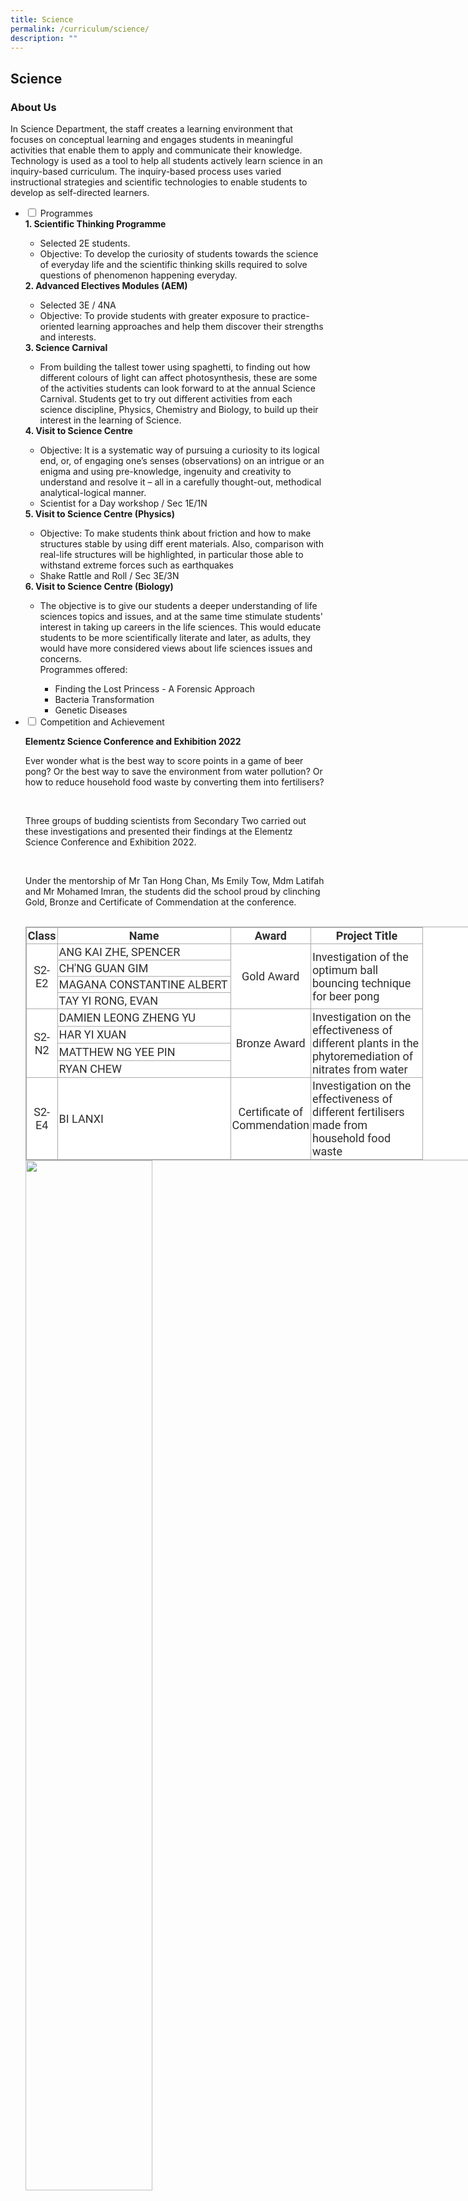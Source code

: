 ```yaml
---
title: Science
permalink: /curriculum/science/
description: ""
---
```

## Science
### About Us

<p>In Science Department, the staff creates a learning environment that focuses on conceptual learning and engages students in meaningful activities that enable them to apply and communicate their knowledge. Technology is used as a tool to help all students actively learn science in an inquiry-based curriculum. The inquiry-based process uses varied instructional strategies and scientific technologies to enable students to develop as self-directed learners.</p>

<ul class="jekyllcodex_accordion">
<li><input id="accordion1" type="checkbox"> <label for="accordion1">Programmes</label>
<div>
<strong>1. Scientific Thinking Programme</strong>
<ul>
<li>Selected 2E students.&nbsp;</li>
<li>Objective: To develop the curiosity of students towards the science of everyday life and the scientific thinking skills required to solve questions of phenomenon happening everyday.</li>
</ul>
<strong>2. Advanced Electives Modules (AEM)</strong>
<ul>
<li>Selected 3E / 4NA</li>
<li>Objective: To provide students with greater exposure to practice-oriented learning approaches and help them discover their strengths and interests.</li>
</ul>
<strong>3. Science Carnival</strong>
<ul>
<li>From building the tallest tower using spaghetti, to finding out how different colours of light can affect photosynthesis, these are some of the activities students can look forward to&nbsp;at the annual Science Carnival. Students get to try out different activities from each science discipline, Physics, Chemistry and Biology, to build up their interest in the learning of Science.</li>
</ul>
<div><strong>4. Visit to Science Centre&nbsp;</strong>
<ul>
<li>Objective: It is a systematic way of pursuing a curiosity to its logical end, or, of engaging one’s senses (observations) on an intrigue or an enigma and using pre-knowledge, ingenuity and creativity to understand and resolve it – all in a carefully thought-out, methodical analytical-logical manner.&nbsp;</li>
<li>Scientist for a Day workshop / Sec 1E/1N&nbsp;</li>
</ul><strong>5. Visit to Science Centre (Physics)</strong>
<ul>
<li>Objective: To make students think about friction and how to make structures stable by using diff erent materials. Also, comparison with real-life structures will be highlighted, in particular those able to withstand extreme forces such as earthquakes&nbsp;</li>
<li>Shake Rattle and Roll / Sec 3E/3N&nbsp;</li>
</ul>
<strong>6. Visit to Science Centre (Biology)</strong>
<ul>
<li>The objective is to give our students a deeper understanding of life sciences topics and issues, and at the same time stimulate students' interest in taking up careers in the life sciences. This would educate students to be more scientifically literate and later, as adults, they would have more considered views about life sciences issues and concerns.<br>Programmes offered:</li>
<ul>
<li>Finding the Lost Princess - A Forensic Approach</li>
<li>Bacteria Transformation</li>
<li>Genetic Diseases</li>
</ul>
</ul></div>
</div></li><li><input id="accordion2" type="checkbox"> <label for="accordion2">Competition and Achievement</label>
<div>
<p><strong>Elementz Science Conference and Exhibition 2022</strong></p>
<p>Ever wonder what is the best way to score points in a game of beer pong? Or the best way to save the environment from water pollution? Or how to reduce household food waste by converting them into fertilisers?</p><br>

  

<p>Three groups of budding scientists from Secondary Two carried out these investigations and presented their findings at the Elementz Science Conference and Exhibition 2022.</p><br>


<p>Under the mentorship of Mr Tan Hong Chan, Ms Emily Tow, Mdm Latifah and Mr Mohamed Imran, the students did the school proud by clinching Gold, Bronze and Certificate of Commendation at the conference.</p><br>

  

<table class="ive_eobj_center iveo_table ives_tab_simple3" style="margin: auto; outline: 0px; padding: 0px; border-collapse: collapse; clear: both; border: 1px solid rgb(170, 170, 170); color: rgb(46, 46, 46); font-family: Roboto, sans-serif; font-size: 18px; font-style: normal; font-variant-ligatures: normal; font-variant-caps: normal; font-weight: 400; letter-spacing: normal; orphans: 2; text-align: left; text-transform: none; white-space: normal; widows: 2; word-spacing: 0px; -webkit-text-stroke-width: 0px; background-color: rgb(255, 255, 255); text-decoration-thickness: initial; text-decoration-style: initial; text-decoration-color: initial; width: 960px;"><tbody style="margin: 0px; outline: 0px; padding: 0px;"><tr style="margin: 0px; outline: 0px; padding: 0px;"><td width="39" style="margin: 0px; outline: 0px; padding: 2px; text-align: center; border: 1px solid rgb(170, 170, 170);"><strong style="margin: 0px; outline: 0px; padding: 0px;">Class</strong><br style="margin: 0px; outline: 0px; padding: 0px;"></td><td width="272" style="margin: 0px; outline: 0px; padding: 2px; text-align: center; border: 1px solid rgb(170, 170, 170);"><strong style="margin: 0px; outline: 0px; padding: 0px;">Name</strong><br style="margin: 0px; outline: 0px; padding: 0px;"></td><td width="123" style="margin: 0px; outline: 0px; padding: 2px; text-align: center; border: 1px solid rgb(170, 170, 170);"><strong style="margin: 0px; outline: 0px; padding: 0px;">Award</strong><br style="margin: 0px; outline: 0px; padding: 0px;"></td><td width="174" style="margin: 0px; outline: 0px; padding: 2px; text-align: center; border: 1px solid rgb(170, 170, 170);"><strong style="margin: 0px; outline: 0px; padding: 0px;">Project Title</strong><br style="margin: 0px; outline: 0px; padding: 0px;"></td></tr><tr style="margin: 0px; outline: 0px; padding: 0px;"><td rowspan="4" width="39" style="margin: 0px; outline: 0px; padding: 2px; text-align: center; border: 1px solid rgb(170, 170, 170);">S2-E2<br style="margin: 0px; outline: 0px; padding: 0px;"></td><td width="272" style="margin: 0px; outline: 0px; padding: 2px; text-align: left; border: 1px solid rgb(170, 170, 170);">ANG KAI ZHE, SPENCER<br style="margin: 0px; outline: 0px; padding: 0px;"></td><td rowspan="4" width="123" style="margin: 0px; outline: 0px; padding: 2px; text-align: center; border: 1px solid rgb(170, 170, 170);">Gold Award<br style="margin: 0px; outline: 0px; padding: 0px;"></td><td rowspan="4" width="174" style="margin: 0px; outline: 0px; padding: 2px; text-align: left; border: 1px solid rgb(170, 170, 170);">Investigation of the optimum ball bouncing technique for beer pong<br style="margin: 0px; outline: 0px; padding: 0px;"></td></tr><tr style="margin: 0px; outline: 0px; padding: 0px;"><td width="272" style="margin: 0px; outline: 0px; padding: 2px; text-align: left; border: 1px solid rgb(170, 170, 170);">CH'NG GUAN GIM<br style="margin: 0px; outline: 0px; padding: 0px;"></td></tr><tr style="margin: 0px; outline: 0px; padding: 0px;"><td width="272" style="margin: 0px; outline: 0px; padding: 2px; text-align: left; border: 1px solid rgb(170, 170, 170);">MAGANA CONSTANTINE ALBERT<br style="margin: 0px; outline: 0px; padding: 0px;"></td></tr><tr style="margin: 0px; outline: 0px; padding: 0px;"><td width="272" style="margin: 0px; outline: 0px; padding: 2px; text-align: left; border: 1px solid rgb(170, 170, 170);">TAY YI RONG, EVAN<br style="margin: 0px; outline: 0px; padding: 0px;"></td></tr><tr style="margin: 0px; outline: 0px; padding: 0px;"><td rowspan="4" width="39" style="margin: 0px; outline: 0px; padding: 2px; text-align: center; border: 1px solid rgb(170, 170, 170);">S2-N2<br style="margin: 0px; outline: 0px; padding: 0px;"></td><td width="272" style="margin: 0px; outline: 0px; padding: 2px; text-align: left; border: 1px solid rgb(170, 170, 170);">DAMIEN LEONG ZHENG YU<br style="margin: 0px; outline: 0px; padding: 0px;"></td><td rowspan="4" width="123" style="margin: 0px; outline: 0px; padding: 2px; text-align: center; border: 1px solid rgb(170, 170, 170);">Bronze Award<br style="margin: 0px; outline: 0px; padding: 0px;"></td><td rowspan="4" width="174" style="margin: 0px; outline: 0px; padding: 2px; text-align: left; border: 1px solid rgb(170, 170, 170);">Investigation on the effectiveness of different plants in the phytoremediation of nitrates from water<br style="margin: 0px; outline: 0px; padding: 0px;"></td></tr><tr style="margin: 0px; outline: 0px; padding: 0px;"><td width="272" style="margin: 0px; outline: 0px; padding: 2px; text-align: left; border: 1px solid rgb(170, 170, 170);">HAR YI XUAN<br style="margin: 0px; outline: 0px; padding: 0px;"></td></tr><tr style="margin: 0px; outline: 0px; padding: 0px;"><td width="272" style="margin: 0px; outline: 0px; padding: 2px; text-align: left; border: 1px solid rgb(170, 170, 170);">MATTHEW NG YEE PIN<br style="margin: 0px; outline: 0px; padding: 0px;"></td></tr><tr style="margin: 0px; outline: 0px; padding: 0px;"><td width="272" style="margin: 0px; outline: 0px; padding: 2px; text-align: left; border: 1px solid rgb(170, 170, 170);">RYAN CHEW<br style="margin: 0px; outline: 0px; padding: 0px;"></td></tr><tr style="margin: 0px; outline: 0px; padding: 0px;"><td rowspan="4" width="39" style="margin: 0px; outline: 0px; padding: 2px; text-align: center; border: 1px solid rgb(170, 170, 170);">S2-E4<br style="margin: 0px; outline: 0px; padding: 0px;"></td><td width="272" style="margin: 0px; outline: 0px; padding: 2px; text-align: left; border: 1px solid rgb(170, 170, 170);">BI LANXI<br style="margin: 0px; outline: 0px; padding: 0px;"></td><td rowspan="4" width="123" style="margin: 0px; outline: 0px; padding: 2px; text-align: center; border: 1px solid rgb(170, 170, 170);">Certificate of Commendation<br style="margin: 0px; outline: 0px; padding: 0px;"></td><td rowspan="4" width="174" style="margin: 0px; outline: 0px; padding: 2px; text-align: left; border: 1px solid rgb(170, 170, 170);">Investigation on the effectiveness of different fertilisers made from household food waste<br style="margin: 0px; outline: 0px; padding: 0px;"></td></tr></tbody></table>
<img style="width: 65%;" src="/images/scienceelementz2.png">
<img style="width: 45%;" src="/images/scienceelementz.jpg">
<p><strong>Elementz Science Conference and Exhibition 2019</strong></p>
<iframe src="https://docs.google.com/presentation/d/e/2PACX-1vRqe2nqIyeZ3r_JHdzADUSUFmpF-HLOLn1NOBM31B0tnsWwopTwRrUh8CaB-e6_8QufnkuU-7n1OXb2/embed?start=false&amp;loop=false&amp;delayms=5000" frameborder="0" width="480" height="299" allowfullscreen="true"></iframe>
<p>With a casual toss, the 10X10 quadrat landed on a grass patch near the AI Indoor Sports Hall and a photograph was taken. The plants found in the quadrat’s grids were painstakingly counted and compared against a plant database to determine their identities. Meanwhile, a second group of students was busy in the science laboratory, experimenting with activated carbon to find out the most effective way to filter contaminated water. Amidst all the activities, another group got their hands dirty by trying out different mixtures of household compost to germinate seeds.<br><br>Opportunities to engage in authentic scientific inquiry are embedded within our AI Science curriculum. These platforms are designed to enable our students to stretch their thinking, apply their knowledge and develop their passion in Science.<br><br>Under the mentorship of Mr Tan Hong Chan and Ms Emily Tow, three groups of budding scientists from Secondary One carried out various environmental science projects and presented them at the Elementz Science Conference and exhibition 2019.</p>
<table style="margin-left: auto; margin-right: auto; height: 615px;">
<tbody>
<tr style="height: 46px;">
<td style="height: 46px; width: 173px;">
<p><strong>Project title</strong></p>
</td>
<td style="height: 46px; width: 280px;">
<p><strong>Member</strong></p>
</td>
<td style="height: 46px; width: 54px;">
<p><strong>Class</strong></p>
</td>
<td style="height: 46px; width: 117px;">
<p><strong>Award</strong></p>
</td>
</tr>
<tr style="height: 46px;">
<td style="height: 251px; width: 173px;" rowspan="5">
<p>Effect of different environmental conditions on ground cover</p>
</td>
<td style="height: 46px; width: 280px;">
<p>Shernice Sah Jia Yi</p>
</td>
<td style="height: 251px; width: 54px;" rowspan="5">
<p>1E1</p>
</td>
<td style="height: 251px; width: 117px;" rowspan="5">
<p>Certificate of Commendation</p>
</td>
</tr>
<tr style="height: 46px;">
<td style="height: 46px; width: 280px;">
<p>Shaun Lim Yu Xin</p>
</td>
</tr>
<tr style="height: 49px;">
<td style="height: 49px; width: 280px;">
<p>Tan Yi Xuan</p>
</td>
</tr>
<tr style="height: 46px;">
<td style="height: 46px; width: 280px;">
<p>Lim Enyu</p>
</td>
</tr>
<tr style="height: 64px;">
<td style="height: 64px; width: 280px;">
<p>Lai Cheng Jie</p>
</td>
</tr>
<tr style="height: 46px;">
<td style="height: 220px; width: 173px;" rowspan="4">
<p>Effect of different food waste on the germination of green beans,&nbsp;<em>Vigna radiata<br></em></p>
</td>
<td style="height: 46px; width: 280px;">
<p>Angelin Koh Jia En</p>
</td>
<td style="height: 220px; width: 54px;" rowspan="4">
<p>1E1</p>
</td>
<td style="height: 220px; width: 117px;" rowspan="4">
<p>Certificate of Commendation</p>
</td>
</tr>
<tr style="height: 46px;">
<td style="height: 46px; width: 280px;">
<p>Aragon Janna Francheska Cabillo</p>
</td>
</tr>
<tr style="height: 64px;">
<td style="height: 64px; width: 280px;">
<p>Muhammad Nabeel Irfan Bin Mohammad Nasran</p>
</td>
</tr>
<tr style="height: 64px;">
<td style="height: 64px; width: 280px;">
<p>Yik Kok Jing<br><br></p>
</td>
</tr>
<tr style="height: 59px;">
<td style="height: 98px; width: 173px;" rowspan="2">
<p>Experimenting with Activated Carbon &amp; Different Contaminants</p>
</td>
<td style="height: 59px; width: 280px;">
<p>Ravichandran Lakshita</p>
</td>
<td style="height: 98px; width: 54px;" rowspan="2">
<p>1E2</p>
</td>
<td style="height: 98px; width: 117px;" rowspan="2">
<p>Certificate of Commendation</p>
</td>
</tr>
<tr style="height: 39px;">
<td style="height: 39px; width: 280px;">
<p>Peddi Greeshma</p>
</td>
</tr>
</tbody>
</table>
<p><strong>C. B. Paul Science Quiz 2022</strong></p>
<p>An annual competition organised by the Anglo-Chinese Junior College in collaboration with the Nanyang Technological University and the National University of Singapore. The competition challenges our students in the areas of Mathematics, Physics, Chemistry, Biology and Computer Science, going beyond the school syllabus. Four of our students participated in the International C. B. Paul Science Quiz 2022.</p><br>

<p>The students are self-directed and independent learners who went beyond the school syllabus to prepare for the quiz. Their hard work and determination paid off, with the team receiving the following awards:</p><br>
	
<style type="text/css">
.tg  {border-collapse:collapse;border-spacing:0;}
.tg td{border-color:black;border-style:solid;border-width:1px;font-family:Arial, sans-serif;font-size:14px;
  overflow:hidden;padding:10px 5px;word-break:normal;}
.tg th{border-color:black;border-style:solid;border-width:1px;font-family:Arial, sans-serif;font-size:14px;
  font-weight:normal;overflow:hidden;padding:10px 5px;word-break:normal;}
.tg .tg-xuo2{background-color:#DDD;border-color:inherit;color:#666;font-weight:bold;text-align:center;vertical-align:middle}
.tg .tg-feqv{background-color:#DDD;color:#666;font-weight:bold;text-align:center;vertical-align:middle}
.tg .tg-pexq{background-color:#FFF;border-color:inherit;color:#2E2E2E;text-align:center;vertical-align:middle}
.tg .tg-agoc{background-color:#FFF;border-color:inherit;color:#2E2E2E;text-align:left;vertical-align:middle}
.tg .tg-8ixl{background-color:#FFF;color:#2E2E2E;text-align:left;vertical-align:middle}
</style>
<table class="tg">
<thead>
  <tr>
    <th class="tg-xuo2"><span style="color:#666;background-color:#DDD">Name</span></th>
    <th class="tg-xuo2"><span style="color:#666;background-color:#DDD">Class</span></th>
    <th class="tg-feqv"><span style="color:#666;background-color:#DDD">Award</span></th>
  </tr>
</thead>
<tbody>
  <tr>
    <td class="tg-pexq" rowspan="4">4E 1<br></td>
    <td class="tg-agoc">SHAUN LIM YU XIN<br></td>
    <td class="tg-8ixl">Gold Award<br></td>
  </tr>
  <tr>
    <td class="tg-agoc">MIGUEL LOUIS LACSON MALELANG<br></td>
    <td class="tg-8ixl">Certificate of Merit<br></td>
  </tr>
  <tr>
    <td class="tg-8ixl">MOHAMED HAIQEAL BIN MOHAMED ALI<br></td>
    <td class="tg-8ixl">Certificate of Participation<br></td>
  </tr>
  <tr>
    <td class="tg-8ixl">SEOW PEI YANG, REGINA<br></td>
    <td class="tg-8ixl">Certificate of Participation</td>
  </tr>
</tbody>
</table>
<img style="width: 65%;" src="/images/cbpaul2022-1.png">
<img style="width: 45%;" src="/images/cbpaul2022-2.jpg">
<p><strong>C. B. Paul Science Quiz 2019</strong></p>
<img style="width: 65%;" src="/images/IMG_20190403_180134.jpg">
<p>Four of our students participated in the 41st International C. B. Paul Science Quiz 2019. An annual competition organised by the Anglo-Chinese Junior College in collaboration with the Nanyang Technological University and the National University of Singapore. The competition challenges our students in the areas of Mathematics, Physics, Chemistry, Biology and Computer Science.</p>
<p>The students are self-directed and independent learners who went beyond the school syllabus to prepare for the quiz.</p>
<p>Their determination and perseverance paid off, with Ang Tien Wen from 4E4 achievinging the Silver Award and Tan Hong Zhang from 4E4 has achieving the Bronze Award. Congratulations to them!<strong><br></strong></p>
<table style="margin-left: auto; margin-right: auto;">
<tbody>
<tr>
<th style="text-align: center;">Name</th>
<th style="text-align: center;">Class</th>
<th style="text-align: center;">Award</th>
</tr>
<tr style="text-align: center;">
<td>Ang Tien Wen</td>
<td>4E4</td>
<td>Silver</td>
</tr>
<tr style="text-align: center;">
<td>Tan Hong Zhang</td>
<td>4E4</td>
<td>Bronze</td>
</tr>
<tr style="text-align: center;">
<td>Austin Q Hilario&nbsp;</td>
<td>4E4</td>
<td>Merit</td>
</tr>
<tr style="text-align: center;">
<td>Caleb Steven&nbsp;</td>
<td>4E4</td>
<td>Participation</td>
</tr>
</tbody>
</table>
<p><strong>Singapore Junior Science Olympiads</strong></p>

<p>The Junior Science Olympiads provide a platform for upper secondary students to challenge themselves in the various science disciplines, and develop students’ critical thinking skills as they apply their knowledge to solve questions in Biology, Chemistry and Physics.</p><br>

<p>The following students from Secondary Three and Secondary Four have done the school proud by achieving the following awards:</p><br>

  

<p><strong>Singapore Junior Chemistry Olympiad 2022  </strong></p>
<table class="ive_eobj_center iveo_table ives_tab_simple3" width="518" style="margin: auto; outline: 0px; padding: 0px; border-collapse: collapse; clear: both; border: 1px solid rgb(170, 170, 170); color: rgb(46, 46, 46); font-family: Roboto, sans-serif; font-size: 18px; font-style: normal; font-variant-ligatures: normal; font-variant-caps: normal; font-weight: 400; letter-spacing: normal; orphans: 2; text-align: left; text-transform: none; white-space: normal; widows: 2; word-spacing: 0px; -webkit-text-stroke-width: 0px; background-color: rgb(255, 255, 255); text-decoration-thickness: initial; text-decoration-style: initial; text-decoration-color: initial;"><tbody style="margin: 0px; outline: 0px; padding: 0px;"><tr style="margin: 0px; outline: 0px; padding: 0px;"><td width="35" style="margin: 0px; outline: 0px; padding: 2px; text-align: left; border: 1px solid rgb(170, 170, 170);">4E 2<br style="margin: 0px; outline: 0px; padding: 0px;"></td><td colspan="2" width="262" style="margin: 0px; outline: 0px; padding: 2px; text-align: left; border: 1px solid rgb(170, 170, 170);">D S JAYIN<br style="margin: 0px; outline: 0px; padding: 0px;"></td><td style="margin: 0px; outline: 0px; padding: 2px; text-align: left; border: 1px solid rgb(170, 170, 170);">Silver Award<br style="margin: 0px; outline: 0px; padding: 0px;"></td></tr><tr style="margin: 0px; outline: 0px; padding: 0px;"><td width="35" style="margin: 0px; outline: 0px; padding: 2px; text-align: left; border: 1px solid rgb(170, 170, 170);">3E 1<br style="margin: 0px; outline: 0px; padding: 0px;"></td><td colspan="2" width="262" style="margin: 0px; outline: 0px; padding: 2px; text-align: left; border: 1px solid rgb(170, 170, 170);">HWANG ZE YUAN DERICK<br style="margin: 0px; outline: 0px; padding: 0px;"></td><td style="margin: 0px; outline: 0px; padding: 2px; text-align: left; border: 1px solid rgb(170, 170, 170);">Bronze Award<br style="margin: 0px; outline: 0px; padding: 0px;"></td></tr><tr style="margin: 0px; outline: 0px; padding: 0px;"><td width="35" style="margin: 0px; outline: 0px; padding: 2px; text-align: left; border: 1px solid rgb(170, 170, 170);">3E 1<br style="margin: 0px; outline: 0px; padding: 0px;"></td><td colspan="2" width="262" style="margin: 0px; outline: 0px; padding: 2px; text-align: left; border: 1px solid rgb(170, 170, 170);">KAITLYN CHOOR<br style="margin: 0px; outline: 0px; padding: 0px;"></td><td style="margin: 0px; outline: 0px; padding: 2px; text-align: left; border: 1px solid rgb(170, 170, 170);">Honorable Mention<br style="margin: 0px; outline: 0px; padding: 0px;"></td></tr><tr style="margin: 0px; outline: 0px; padding: 0px;"><td colspan="4" width="518" style="margin: 0px; outline: 0px; padding: 2px; text-align: center; border: 1px solid rgb(170, 170, 170);"><strong style="margin: 0px; outline: 0px; padding: 0px;">Certificate of Participation</strong></td></tr><tr style="margin: 0px; outline: 0px; padding: 0px;"><td style="margin: 0px; outline: 0px; padding: 2px; text-align: left; border: 1px solid rgb(170, 170, 170);">3E 1<br style="margin: 0px; outline: 0px; padding: 0px;"></td><td style="margin: 0px; outline: 0px; padding: 2px; text-align: left; border: 1px solid rgb(170, 170, 170);">SOH TSE KIAT DARREN<br style="margin: 0px; outline: 0px; padding: 0px;"></td><td style="margin: 0px; outline: 0px; padding: 2px; text-align: left; border: 1px solid rgb(170, 170, 170);">3E 3<br style="margin: 0px; outline: 0px; padding: 0px;"></td><td width="221" style="margin: 0px; outline: 0px; padding: 2px; text-align: left; border: 1px solid rgb(170, 170, 170);">GOH EEHUI, JENETTE<br style="margin: 0px; outline: 0px; padding: 0px;"></td></tr><tr style="margin: 0px; outline: 0px; padding: 0px;"><td style="margin: 0px; outline: 0px; padding: 2px; text-align: left; border: 1px solid rgb(170, 170, 170);">3E 1<br style="margin: 0px; outline: 0px; padding: 0px;"></td><td style="margin: 0px; outline: 0px; padding: 2px; text-align: left; border: 1px solid rgb(170, 170, 170);">TAM YU ZHE<br style="margin: 0px; outline: 0px; padding: 0px;"></td><td style="margin: 0px; outline: 0px; padding: 2px; text-align: left; border: 1px solid rgb(170, 170, 170);">3E 3<br style="margin: 0px; outline: 0px; padding: 0px;"></td><td width="221" style="margin: 0px; outline: 0px; padding: 2px; text-align: left; border: 1px solid rgb(170, 170, 170);">MICHELLE KHOO XIN YU<br style="margin: 0px; outline: 0px; padding: 0px;"></td></tr><tr style="margin: 0px; outline: 0px; padding: 0px;"><td style="margin: 0px; outline: 0px; padding: 2px; text-align: left; border: 1px solid rgb(170, 170, 170);">3E 3<br style="margin: 0px; outline: 0px; padding: 0px;"></td><td style="margin: 0px; outline: 0px; padding: 2px; text-align: left; border: 1px solid rgb(170, 170, 170);">GAO XINYUE<br style="margin: 0px; outline: 0px; padding: 0px;"></td><td style="margin: 0px; outline: 0px; padding: 2px; text-align: left; border: 1px solid rgb(170, 170, 170);">4E 1<br style="margin: 0px; outline: 0px; padding: 0px;"></td><td width="221" style="margin: 0px; outline: 0px; padding: 2px; text-align: left; border: 1px solid rgb(170, 170, 170);">LIM SWEE HONG<br style="margin: 0px; outline: 0px; padding: 0px;"></td></tr><tr style="margin: 0px; outline: 0px; padding: 0px;"><td style="margin: 0px; outline: 0px; padding: 2px; text-align: left; border: 1px solid rgb(170, 170, 170);">3E 3<br style="margin: 0px; outline: 0px; padding: 0px;"></td><td style="margin: 0px; outline: 0px; padding: 2px; text-align: left; border: 1px solid rgb(170, 170, 170);">PEH SHAN YUAN, LEROY<br style="margin: 0px; outline: 0px; padding: 0px;"></td><td style="margin: 0px; outline: 0px; padding: 2px; text-align: left; border: 1px solid rgb(170, 170, 170);">4E 2<br style="margin: 0px; outline: 0px; padding: 0px;"></td><td width="221" style="margin: 0px; outline: 0px; padding: 2px; text-align: left; border: 1px solid rgb(170, 170, 170);">PALANIAPPAN ARADHANA<br style="margin: 0px; outline: 0px; padding: 0px;"></td></tr><tr style="margin: 0px; outline: 0px; padding: 0px;"><td style="margin: 0px; outline: 0px; padding: 2px; text-align: left; border: 1px solid rgb(170, 170, 170);">3E 3<br style="margin: 0px; outline: 0px; padding: 0px;"></td><td style="margin: 0px; outline: 0px; padding: 2px; text-align: left; border: 1px solid rgb(170, 170, 170);">GOH ZHI WEI LIONEL<br style="margin: 0px; outline: 0px; padding: 0px;"></td><td style="margin: 0px; outline: 0px; padding: 2px; text-align: left; border: 1px solid rgb(170, 170, 170);">4E 2<br style="margin: 0px; outline: 0px; padding: 0px;"></td><td width="221" style="margin: 0px; outline: 0px; padding: 2px; text-align: left; border: 1px solid rgb(170, 170, 170);">LIM SI QING<br style="margin: 0px; outline: 0px; padding: 0px;"></td></tr><tr style="margin: 0px; outline: 0px; padding: 0px;"><td style="margin: 0px; outline: 0px; padding: 2px; text-align: left; border: 1px solid rgb(170, 170, 170);">3E 3<br style="margin: 0px; outline: 0px; padding: 0px;"></td><td style="margin: 0px; outline: 0px; padding: 2px; text-align: left; border: 1px solid rgb(170, 170, 170);">KOO HONG RUI<br style="margin: 0px; outline: 0px; padding: 0px;"></td><td style="margin: 0px; outline: 0px; padding: 2px; text-align: left; border: 1px solid rgb(170, 170, 170);">4E 3<br style="margin: 0px; outline: 0px; padding: 0px;"></td><td width="221" style="margin: 0px; outline: 0px; padding: 2px; text-align: left; border: 1px solid rgb(170, 170, 170);">ONG JUNJIE EDISON<br style="margin: 0px; outline: 0px; padding: 0px;"></td></tr><tr style="margin: 0px; outline: 0px; padding: 0px;"><td style="margin: 0px; outline: 0px; padding: 2px; text-align: left; border: 1px solid rgb(170, 170, 170);">3E 3<br style="margin: 0px; outline: 0px; padding: 0px;"></td><td style="margin: 0px; outline: 0px; padding: 2px; text-align: left; border: 1px solid rgb(170, 170, 170);">NG XUAN NING<br style="margin: 0px; outline: 0px; padding: 0px;"></td><td style="margin: 0px; outline: 0px; padding: 2px; text-align: left; border: 1px solid rgb(170, 170, 170);">4E 4<br style="margin: 0px; outline: 0px; padding: 0px;"></td><td width="221" style="margin: 0px; outline: 0px; padding: 2px; text-align: left; border: 1px solid rgb(170, 170, 170);">RAVICHANDRAN LAKSHITA<br style="margin: 0px; outline: 0px; padding: 0px;"></td></tr><tr style="margin: 0px; outline: 0px; padding: 0px;"><td style="margin: 0px; outline: 0px; padding: 2px; text-align: left; border: 1px solid rgb(170, 170, 170);">3E 3<br style="margin: 0px; outline: 0px; padding: 0px;"></td><td style="margin: 0px; outline: 0px; padding: 2px; text-align: left; border: 1px solid rgb(170, 170, 170);">ANG TENG HANG<br style="margin: 0px; outline: 0px; padding: 0px;"></td><td colspan="2" style="margin: 0px; outline: 0px; padding: 2px; text-align: left; border: 1px solid rgb(170, 170, 170);">&nbsp;<br style="margin: 0px; outline: 0px; padding: 0px;"></td></tr></tbody></table>

  
<p><strong>Singapore Junior Chemistry Olympiad 2022</strong></p>  
  

<table class="iveo_table ives_tab_simple3 ive_eobj_center" width="563" style="margin: auto; outline: 0px; padding: 0px; border-collapse: collapse; clear: both; border: 1px solid rgb(170, 170, 170); color: rgb(46, 46, 46); font-family: Roboto, sans-serif; font-size: 18px; font-style: normal; font-variant-ligatures: normal; font-variant-caps: normal; font-weight: 400; letter-spacing: normal; orphans: 2; text-align: left; text-transform: none; white-space: normal; widows: 2; word-spacing: 0px; -webkit-text-stroke-width: 0px; background-color: rgb(255, 255, 255); text-decoration-thickness: initial; text-decoration-style: initial; text-decoration-color: initial;"><tbody style="margin: 0px; outline: 0px; padding: 0px;"><tr style="margin: 0px; outline: 0px; padding: 0px;"><td width="47" style="margin: 0px; outline: 0px; padding: 2px; text-align: left; border: 1px solid rgb(170, 170, 170);">3E 1<br style="margin: 0px; outline: 0px; padding: 0px;"></td><td colspan="2" width="230" style="margin: 0px; outline: 0px; padding: 2px; text-align: left; border: 1px solid rgb(170, 170, 170);">HWANG ZE YUAN DERICK<br style="margin: 0px; outline: 0px; padding: 0px;"></td><td width="285" style="margin: 0px; outline: 0px; padding: 2px; text-align: left; border: 1px solid rgb(170, 170, 170);">Silver Award<br style="margin: 0px; outline: 0px; padding: 0px;"></td></tr><tr style="margin: 0px; outline: 0px; padding: 0px;"><td colspan="4" width="563" style="margin: 0px; outline: 0px; padding: 2px; text-align: center; border: 1px solid rgb(170, 170, 170);"><strong style="margin: 0px; outline: 0px; padding: 0px;">Certificate of Participation</strong><br style="margin: 0px; outline: 0px; padding: 0px;"></td></tr><tr style="margin: 0px; outline: 0px; padding: 0px;"><td width="47" style="margin: 0px; outline: 0px; padding: 2px; text-align: left; border: 1px solid rgb(170, 170, 170);">3E 1<br style="margin: 0px; outline: 0px; padding: 0px;"></td><td width="168" style="margin: 0px; outline: 0px; padding: 2px; text-align: left; border: 1px solid rgb(170, 170, 170);">CHOOR KAITLYN<br style="margin: 0px; outline: 0px; padding: 0px;"></td><td width="62" style="margin: 0px; outline: 0px; padding: 2px; text-align: left; border: 1px solid rgb(170, 170, 170);">4E 1<br style="margin: 0px; outline: 0px; padding: 0px;"></td><td width="285" style="margin: 0px; outline: 0px; padding: 2px; text-align: left; border: 1px solid rgb(170, 170, 170);">LIM SWEE HONG<br style="margin: 0px; outline: 0px; padding: 0px;"></td></tr><tr style="margin: 0px; outline: 0px; padding: 0px;"><td width="47" style="margin: 0px; outline: 0px; padding: 2px; text-align: left; border: 1px solid rgb(170, 170, 170);">3E 2<br style="margin: 0px; outline: 0px; padding: 0px;"></td><td width="168" style="margin: 0px; outline: 0px; padding: 2px; text-align: left; border: 1px solid rgb(170, 170, 170);">TAN XING WEI<br style="margin: 0px; outline: 0px; padding: 0px;"></td><td width="62" style="margin: 0px; outline: 0px; padding: 2px; text-align: left; border: 1px solid rgb(170, 170, 170);">4E 1<br style="margin: 0px; outline: 0px; padding: 0px;"></td><td width="285" style="margin: 0px; outline: 0px; padding: 2px; text-align: left; border: 1px solid rgb(170, 170, 170);">MOHAMED HAIQEAL BIN MOHAMED ALI<br style="margin: 0px; outline: 0px; padding: 0px;"></td></tr><tr style="margin: 0px; outline: 0px; padding: 0px;"><td width="47" style="margin: 0px; outline: 0px; padding: 2px; text-align: left; border: 1px solid rgb(170, 170, 170);">3E 3<br style="margin: 0px; outline: 0px; padding: 0px;"></td><td width="168" style="margin: 0px; outline: 0px; padding: 2px; text-align: left; border: 1px solid rgb(170, 170, 170);">ASHLEY TANG JIA EN<br style="margin: 0px; outline: 0px; padding: 0px;"></td><td width="62" style="margin: 0px; outline: 0px; padding: 2px; text-align: left; border: 1px solid rgb(170, 170, 170);">4E 2<br style="margin: 0px; outline: 0px; padding: 0px;"></td><td width="285" style="margin: 0px; outline: 0px; padding: 2px; text-align: left; border: 1px solid rgb(170, 170, 170);">D S JAYIN<br style="margin: 0px; outline: 0px; padding: 0px;"></td></tr><tr style="margin: 0px; outline: 0px; padding: 0px;"><td width="47" style="margin: 0px; outline: 0px; padding: 2px; text-align: left; border: 1px solid rgb(170, 170, 170);">3E 3<br style="margin: 0px; outline: 0px; padding: 0px;"></td><td width="168" style="margin: 0px; outline: 0px; padding: 2px; text-align: left; border: 1px solid rgb(170, 170, 170);">DONG HANRUI<br style="margin: 0px; outline: 0px; padding: 0px;"></td><td width="62" style="margin: 0px; outline: 0px; padding: 2px; text-align: left; border: 1px solid rgb(170, 170, 170);">4E 2<br style="margin: 0px; outline: 0px; padding: 0px;"></td><td width="285" style="margin: 0px; outline: 0px; padding: 2px; text-align: left; border: 1px solid rgb(170, 170, 170);">LIM SI QING<br style="margin: 0px; outline: 0px; padding: 0px;"></td></tr><tr style="margin: 0px; outline: 0px; padding: 0px;"><td width="47" style="margin: 0px; outline: 0px; padding: 2px; text-align: left; border: 1px solid rgb(170, 170, 170);">3E 3<br style="margin: 0px; outline: 0px; padding: 0px;"></td><td width="168" style="margin: 0px; outline: 0px; padding: 2px; text-align: left; border: 1px solid rgb(170, 170, 170);">MICHELLE KHOO XIN YU<br style="margin: 0px; outline: 0px; padding: 0px;"></td><td width="62" style="margin: 0px; outline: 0px; padding: 2px; text-align: left; border: 1px solid rgb(170, 170, 170);">4E 2<br style="margin: 0px; outline: 0px; padding: 0px;"></td><td width="285" style="margin: 0px; outline: 0px; padding: 2px; text-align: left; border: 1px solid rgb(170, 170, 170);">ONG QI RU, CLARISE<br style="margin: 0px; outline: 0px; padding: 0px;"></td></tr><tr style="margin: 0px; outline: 0px; padding: 0px;"><td width="47" style="margin: 0px; outline: 0px; padding: 2px; text-align: left; border: 1px solid rgb(170, 170, 170);">3E 3<br style="margin: 0px; outline: 0px; padding: 0px;"></td><td width="168" style="margin: 0px; outline: 0px; padding: 2px; text-align: left; border: 1px solid rgb(170, 170, 170);">PEH SHAN YUAN, LEROY<br style="margin: 0px; outline: 0px; padding: 0px;"></td><td width="62" style="margin: 0px; outline: 0px; padding: 2px; text-align: left; border: 1px solid rgb(170, 170, 170);">4E 4<br style="margin: 0px; outline: 0px; padding: 0px;"></td><td width="285" style="margin: 0px; outline: 0px; padding: 2px; text-align: left; border: 1px solid rgb(170, 170, 170);">RAVICHANDRAN LAKSHITA<br style="margin: 0px; outline: 0px; padding: 0px;"></td></tr></tbody></table>

  
<p><strong>Singapore Junior Physics Olympiad 2022</strong></p>  
  

<table class="iveo_table ives_tab_simple3 ive_eobj_center" width="597" style="margin: auto; outline: 0px; padding: 0px; border-collapse: collapse; clear: both; border: 1px solid rgb(170, 170, 170); color: rgb(46, 46, 46); font-family: Roboto, sans-serif; font-size: 18px; font-style: normal; font-variant-ligatures: normal; font-variant-caps: normal; font-weight: 400; letter-spacing: normal; orphans: 2; text-align: left; text-transform: none; white-space: normal; widows: 2; word-spacing: 0px; -webkit-text-stroke-width: 0px; background-color: rgb(255, 255, 255); text-decoration-thickness: initial; text-decoration-style: initial; text-decoration-color: initial;"><tbody style="margin: 0px; outline: 0px; padding: 0px;"><tr style="margin: 0px; outline: 0px; padding: 0px;"><td width="53" style="margin: 0px; outline: 0px; padding: 2px; text-align: left; border: 1px solid rgb(170, 170, 170);">4-E1<br style="margin: 0px; outline: 0px; padding: 0px;"></td><td width="246" style="margin: 0px; outline: 0px; padding: 2px; text-align: left; border: 1px solid rgb(170, 170, 170);">LIM SWEE HONG<br style="margin: 0px; outline: 0px; padding: 0px;"></td><td rowspan="2" width="298" style="margin: 0px; outline: 0px; padding: 2px; text-align: left; border: 1px solid rgb(170, 170, 170);">CERTIFICATE OF PARTICIPATION<br style="margin: 0px; outline: 0px; padding: 0px;"></td></tr><tr style="margin: 0px; outline: 0px; padding: 0px;"><td width="53" style="margin: 0px; outline: 0px; padding: 2px; text-align: left; border: 1px solid rgb(170, 170, 170);">4-E1<br style="margin: 0px; outline: 0px; padding: 0px;"></td><td width="246" style="margin: 0px; outline: 0px; padding: 2px; text-align: left; border: 1px solid rgb(170, 170, 170);">WONG YU XUAN<br style="margin: 0px; outline: 0px; padding: 0px;"></td></tr><tr style="margin: 0px; outline: 0px; padding: 0px;"><td width="53" style="margin: 0px; outline: 0px; padding: 2px; text-align: left; border: 1px solid rgb(170, 170, 170);">3-E1<br style="margin: 0px; outline: 0px; padding: 0px;"></td><td width="246" style="margin: 0px; outline: 0px; padding: 2px; text-align: left; border: 1px solid rgb(170, 170, 170);">DAWN ALETHEA LOWE EN<br style="margin: 0px; outline: 0px; padding: 0px;"></td><td rowspan="3" width="298" style="margin: 0px; outline: 0px; padding: 2px; text-align: left; border: 1px solid rgb(170, 170, 170);">HONOURABLE MENTION IN TEAM ROUND<br style="margin: 0px; outline: 0px; padding: 0px;"></td></tr><tr style="margin: 0px; outline: 0px; padding: 0px;"><td width="53" style="margin: 0px; outline: 0px; padding: 2px; text-align: left; border: 1px solid rgb(170, 170, 170);">3-E1<br style="margin: 0px; outline: 0px; padding: 0px;"></td><td width="246" style="margin: 0px; outline: 0px; padding: 2px; text-align: left; border: 1px solid rgb(170, 170, 170);">HWANG ZE YUAN DERICK<br style="margin: 0px; outline: 0px; padding: 0px;"></td></tr><tr style="margin: 0px; outline: 0px; padding: 0px;"><td width="53" style="margin: 0px; outline: 0px; padding: 2px; text-align: left; border: 1px solid rgb(170, 170, 170);">3-E2<br style="margin: 0px; outline: 0px; padding: 0px;"></td><td width="246" style="margin: 0px; outline: 0px; padding: 2px; text-align: left; border: 1px solid rgb(170, 170, 170);">TAN XING WEI<br style="margin: 0px; outline: 0px; padding: 0px;"></td></tr><tr style="margin: 0px; outline: 0px; padding: 0px;"><td width="53" style="margin: 0px; outline: 0px; padding: 2px; text-align: left; border: 1px solid rgb(170, 170, 170);">4-E1<br style="margin: 0px; outline: 0px; padding: 0px;"></td><td width="246" style="margin: 0px; outline: 0px; padding: 2px; text-align: left; border: 1px solid rgb(170, 170, 170);">MIGUEL LOUIS LACSON MALELANG<br style="margin: 0px; outline: 0px; padding: 0px;"></td><td rowspan="2" width="298" style="margin: 0px; outline: 0px; padding: 2px; text-align: left; border: 1px solid rgb(170, 170, 170);">HONOURABLE MENTION IN INDIVIDUAL ROUND<br style="margin: 0px; outline: 0px; padding: 0px;"></td></tr><tr style="margin: 0px; outline: 0px; padding: 0px;"><td width="53" style="margin: 0px; outline: 0px; padding: 2px; text-align: left; border: 1px solid rgb(170, 170, 170);">4-E4<br style="margin: 0px; outline: 0px; padding: 0px;"></td><td width="246" style="margin: 0px; outline: 0px; padding: 2px; text-align: left; border: 1px solid rgb(170, 170, 170);">JAYDEN WEE<br style="margin: 0px; outline: 0px; padding: 0px;"></td></tr><tr style="margin: 0px; outline: 0px; padding: 0px;"><td width="53" style="margin: 0px; outline: 0px; padding: 2px; text-align: left; border: 1px solid rgb(170, 170, 170);">3-E1<br style="margin: 0px; outline: 0px; padding: 0px;"></td><td width="246" style="margin: 0px; outline: 0px; padding: 2px; text-align: left; border: 1px solid rgb(170, 170, 170);">CHOOR KAITLYN<br style="margin: 0px; outline: 0px; padding: 0px;"></td><td width="298" style="margin: 0px; outline: 0px; padding: 2px; text-align: left; border: 1px solid rgb(170, 170, 170);">HONOURABLE MENTION IN BOTH INDIVIDUAL AND TEAM ROUND<br style="margin: 0px; outline: 0px; padding: 0px;"></td></tr></tbody></table>
</div>
</li>
<li><input id="accordion3" type="checkbox"> <label for="accordion3">Organisation Chart</label>
<div>
<style type="text/css">
.tg  {border-collapse:collapse;border-spacing:0;}
.tg td{border-color:black;border-style:solid;border-width:1px;font-family:Arial, sans-serif;font-size:14px;
  overflow:hidden;padding:10px 5px;word-break:normal;}
.tg th{border-color:black;border-style:solid;border-width:1px;font-family:Arial, sans-serif;font-size:14px;
  font-weight:normal;overflow:hidden;padding:10px 5px;word-break:normal;}
.tg .tg-i1dh{background-color:#FFF;color:#2E2E2E;text-align:center;vertical-align:middle}
.tg .tg-feqv{background-color:#DDD;color:#666;font-weight:bold;text-align:center;vertical-align:middle}
</style>
<table class="tg">
<thead>
  <tr>
    <th class="tg-feqv"><span style="color:#666;background-color:#DDD">Name</span></th>
  </tr>
</thead>
<tbody>
  <tr>
    <td class="tg-i1dh">Mdm Azlin Bte Abdul Majid (HOD / Information &amp; Knowledge Management)</td>
  </tr>
  <tr>
    <td class="tg-i1dh">Mdm Chew Jia Zhen, Geraldine (HOD / Science)</td>
  </tr>
  <tr>
    <td class="tg-i1dh">Mdm Catherine Kang (Senior Teacher)</td>
  </tr>
  <tr>
    <td class="tg-i1dh">Miss Agnes Lim Siew Mei</td>
  </tr>
  <tr>
    <td class="tg-i1dh">Miss Emily Tow Swee Ai</td>
  </tr>
  <tr>
    <td class="tg-i1dh">Mdm Latifah Bte Noorahman</td>
  </tr>
  <tr>
    <td class="tg-i1dh">Mr Mohamed Imran Ishak</td>
  </tr>
  <tr>
    <td class="tg-i1dh">Mdm Puah Shi Hui, Silia</td>
  </tr>
  <tr>
    <td class="tg-i1dh">Mdm Tay Mui Khim</td>
  </tr>
  <tr>
    <td class="tg-i1dh">Mdm Phua Meng Hong</td>
  </tr>
  <tr>
    <td class="tg-i1dh">Miss Chia Mei Lin Tania</td>
  </tr>
  <tr>
    <td class="tg-i1dh">Mr Yeu Chee Wee Thomas</td>
  </tr>
</tbody>
</table>
<style type="text/css">
.tg  {border-collapse:collapse;border-spacing:0;}
.tg td{border-color:black;border-style:solid;border-width:1px;font-family:Arial, sans-serif;font-size:14px;
  overflow:hidden;padding:10px 5px;word-break:normal;}
.tg th{border-color:black;border-style:solid;border-width:1px;font-family:Arial, sans-serif;font-size:14px;
  font-weight:normal;overflow:hidden;padding:10px 5px;word-break:normal;}
.tg .tg-cly1{text-align:left;vertical-align:middle}
.tg .tg-f8vp{background-color:#DDD;color:#666;font-weight:bold;text-align:left;vertical-align:middle}
</style>
<table class="tg">
<thead>
  <tr>
    <th class="tg-f8vp"><span style="color:#666;background-color:#DDD">Name</span></th>
    <th class="tg-f8vp"><span style="color:#666;background-color:#DDD">Role</span></th>
  </tr>
</thead>
<tbody>
  <tr>
    <td class="tg-cly1">Mr Mohammad Faiz Bin Mohd Tahir</td>
    <td class="tg-cly1">Technical School Officer (TSO)</td>
  </tr>
  <tr>
    <td class="tg-cly1">Mdm Sujini Gokuldass</td>
    <td class="tg-cly1">Technical School Officer (TSO)</td>
  </tr>
</tbody>
</table></div></li></ul>